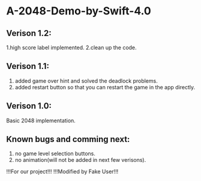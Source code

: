 # A-2048-Demo-by-Swift-4.0
## Verison 1.2:
1.high score label implemented.
2.clean up the code.

## Verison 1.1:
1. added game over hint and solved the deadlock problems.
2. added restart button so that you can restart the game in the app directly.

## Verison 1.0:
Basic 2048 implementation.

## Known bugs and comming next:
1. no game level selection buttons.
2. no animation(will not be added in next few verisons).

!!!For our project!!!
!!!Modified by Fake User!!!

